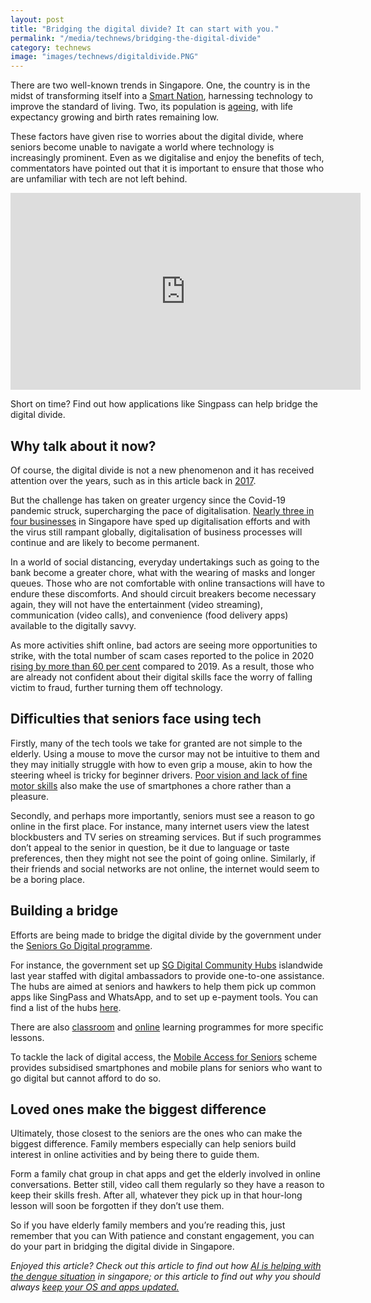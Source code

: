 ```yaml
---
layout: post
title: "Bridging the digital divide? It can start with you."
permalink: "/media/technews/bridging-the-digital-divide"
category: technews
image: "images/technews/digitaldivide.PNG"
---
```


There are two well-known trends in Singapore. One, the country is in the midst of transforming itself into a [Smart Nation](https://www.smartnation.gov.sg/about-smart-nation/transforming-singapore), harnessing technology to improve the standard of living. Two, its population is [ageing](https://www.msf.gov.sg/research-and-data/Research-and-Statistics/Pages/Singapore-Demographic-Resident-Population-Above-65.aspx), with life expectancy growing and birth rates remaining low. 

These factors have given rise to worries about the digital divide, where seniors become unable to navigate a world where technology is increasingly prominent. Even as we digitalise and enjoy the benefits of tech, commentators have pointed out that it is important to ensure that those who are unfamiliar with tech are not left behind. 

<div class="bp-youtube">
  
<iframe width="560" height="315" src="https://www.youtube.com/embed/rUZf1ZcB0NY" title="YouTube video player" frameborder="0" allow="accelerometer; autoplay; clipboard-write; encrypted-media; gyroscope; picture-in-picture" allowfullscreen></iframe>
  
</div>

Short on time? Find out how applications like Singpass can help bridge the digital divide. 

## Why talk about it now?

Of course, the digital divide is not a new phenomenon and it has received attention over the years, such as in this article back in [2017](https://www.todayonline.com/singapore/big-read-feeling-lost-digital-world-some-elderly-shun-technology). 

But the challenge has taken on greater urgency since the Covid-19 pandemic struck, supercharging the pace of digitalisation. [Nearly three in four businesses](https://www.businesstimes.com.sg/government-economy/73-of-singapore-businesses-speeding-up-digitalisation-amid-covid-19-study) in Singapore have sped up digitalisation efforts and with the virus still rampant globally, digitalisation of business processes will continue and are likely to become permanent.

In a world of social distancing, everyday undertakings such as going to the bank become a greater chore, what with the wearing of masks and longer queues. Those who are not comfortable with online transactions will have to endure these discomforts. And should circuit breakers become necessary again, they will not have the entertainment (video streaming), communication (video calls), and convenience (food delivery apps) available to the digitally savvy. 

As more activities shift online, bad actors are seeing more opportunities to strike, with the total number of scam cases reported to the police in 2020 [rising by more than 60 per cent](https://www.channelnewsasia.com/news/singapore/more-than-201-million-cheated-top-10-scam-types-2020-police-14145720) compared to 2019. As a result, those who are already not confident about their digital skills face the worry of falling victim to fraud, further turning them off technology. 

## Difficulties that seniors face using tech 

Firstly, many of the tech tools we take for granted are not simple to the elderly. Using a mouse to move the cursor may not be intuitive to them and they may initially struggle with how to even grip a mouse, akin to how the steering wheel is tricky for beginner drivers. [Poor vision and lack of fine motor skills](https://www.duke-nus.edu.sg/allnews/media-releases/poor-health-contributing-to-digital-divide-among-older-singaporeans) also make the use of smartphones a chore rather than a pleasure.   

Secondly, and perhaps more importantly, seniors must see a reason to go online in the first place. For instance, many internet users view the latest blockbusters and TV series on streaming services. But if such programmes don’t appeal to the senior in question, be it due to language or taste preferences, then they might not see the point of going online. Similarly, if their friends and social networks are not online, the internet would seem to be a boring place. 

## Building a bridge

Efforts are being made to bridge the digital divide by the government under the [Seniors Go Digital programme](https://www.imda.gov.sg/en/seniorsgodigital). 

For instance, the government set up [SG Digital Community Hubs](https://www.imda.gov.sg/news-and-events/Media-Room/Media-Releases/2020/SG-Digital-Community-Hubs-to-be-Launched-Islandwide--to-Boost-Nationwide-Digitalisation-Movement) islandwide last year staffed with digital ambassadors to provide one-to-one assistance. The hubs are aimed at seniors and hawkers to help them pick up common apps like SingPass and WhatsApp, and to set up e-payment tools. You can find a list of the hubs [here](https://www.imda.gov.sg/en/seniorsgodigital/Learn/Guided-Learning/SG-Digital-Community-Hubs). 

There are also [classroom](https://www.imda.gov.sg/en/seniorsgodigital/Learn/Guided-Learning/Learning-Programs) and [online](https://www.imda.gov.sg/en/seniorsgodigital/Learn/Guided-Learning/Group-Sessions) learning programmes for more specific lessons. 

To tackle the lack of digital access, the [Mobile Access for Seniors](https://www.imda.gov.sg/programme-listing/Mobile-Access-for-Seniors) scheme provides subsidised smartphones and mobile plans for seniors who want to go digital but cannot afford to do so. 

## Loved ones make the biggest difference

Ultimately, those closest to the seniors are the ones who can make the biggest difference. Family members especially can help seniors build interest in online activities and by being there to guide them. 

Form a family chat group in chat apps and get the elderly involved in online conversations. Better still, video call them regularly so they have a reason to keep their skills fresh. After all, whatever they pick up in that hour-long lesson will soon be forgotten if they don’t use them. 

So if you have elderly family members and you’re reading this, just remember that you can With patience and constant engagement, you can do your part in bridging the digital divide in Singapore. 


*Enjoyed this article? Check out this article to find out how [AI is helping with the dengue situation](https://www.tech.gov.sg/media/technews/using-ai-to-differentiate-mosquito-larvae) in singapore; or this article to find out why you should always [keep your OS and apps updated.](https://www.tech.gov.sg/media/technews/why-you-shouldnt-ignore-os-and-app-updates)*
